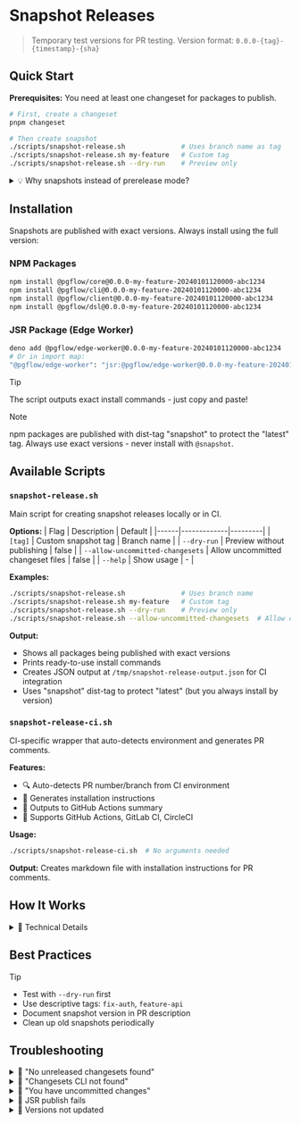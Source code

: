 # Snapshot Releases

> Temporary test versions for PR testing. Version format: `0.0.0-{tag}-{timestamp}-{sha}`

## Quick Start

**Prerequisites:** You need at least one changeset for packages to publish.

```bash
# First, create a changeset
pnpm changeset

# Then create snapshot
./scripts/snapshot-release.sh              # Uses branch name as tag
./scripts/snapshot-release.sh my-feature   # Custom tag
./scripts/snapshot-release.sh --dry-run    # Preview only
```

<details>
<summary>💡 Why snapshots instead of prerelease mode?</summary>

| Snapshots | Prerelease Mode |
|-----------|-----------------|
| ✅ No state files | ❌ Manages pre.json |
| ✅ No commits | ❌ Requires commits |
| ✅ Branch stays clean | ❌ Branch has version changes |
| ✅ One command | ❌ Enter/exit commands |
| ✅ Can't hit "latest" | ⚠️ Risk of "latest" publish |
</details>

## Installation

Snapshots are published with exact versions. Always install using the full version:

### NPM Packages
```bash
npm install @pgflow/core@0.0.0-my-feature-20240101120000-abc1234
npm install @pgflow/cli@0.0.0-my-feature-20240101120000-abc1234
npm install @pgflow/client@0.0.0-my-feature-20240101120000-abc1234
npm install @pgflow/dsl@0.0.0-my-feature-20240101120000-abc1234
```

### JSR Package (Edge Worker)
```bash
deno add @pgflow/edge-worker@0.0.0-my-feature-20240101120000-abc1234
# Or in import map:
"@pgflow/edge-worker": "jsr:@pgflow/edge-worker@0.0.0-my-feature-20240101120000-abc1234"
```

> [!TIP]
> The script outputs exact install commands - just copy and paste!

> [!NOTE]
> npm packages are published with dist-tag "snapshot" to protect the "latest" tag.
> Always use exact versions - never install with `@snapshot`.

## Available Scripts

### `snapshot-release.sh`

Main script for creating snapshot releases locally or in CI.

**Options:**
| Flag | Description | Default |
|------|-------------|---------|
| `[tag]` | Custom snapshot tag | Branch name |
| `--dry-run` | Preview without publishing | false |
| `--allow-uncommitted-changesets` | Allow uncommitted changeset files | false |
| `--help` | Show usage | - |

**Examples:**
```bash
./scripts/snapshot-release.sh              # Uses branch name
./scripts/snapshot-release.sh my-feature   # Custom tag
./scripts/snapshot-release.sh --dry-run    # Preview only
./scripts/snapshot-release.sh --allow-uncommitted-changesets  # Allow dirty changesets
```

**Output:**
- Shows all packages being published with exact versions
- Prints ready-to-use install commands
- Creates JSON output at `/tmp/snapshot-release-output.json` for CI integration
- Uses "snapshot" dist-tag to protect "latest" (but you always install by version)

### `snapshot-release-ci.sh`

CI-specific wrapper that auto-detects environment and generates PR comments.

**Features:**
- 🔍 Auto-detects PR number/branch from CI environment
- 📝 Generates installation instructions
- 💬 Outputs to GitHub Actions summary
- 🤖 Supports GitHub Actions, GitLab CI, CircleCI

**Usage:**
```bash
./scripts/snapshot-release-ci.sh  # No arguments needed
```

**Output:** Creates markdown file with installation instructions for PR comments.

## How It Works

<details>
<summary>🔧 Technical Details</summary>

1. **Creates versions**: `changeset version --snapshot` → `0.0.0-{tag}-{timestamp}-{sha}`
2. **Syncs JSR**: Runs `update-jsr-json-version.sh`
3. **Publishes**: npm with "snapshot" tag (protects "latest"), then JSR
4. **Cleans up**: Automatically reverts all version changes via trap (even on errors!)
   - Uses `git restore --source=HEAD` for reliable cleanup (falls back to `git checkout` for older git)
   - Branch always stays clean
   - Works in CI and locally
</details>

## Best Practices

> [!TIP]
> - Test with `--dry-run` first
> - Use descriptive tags: `fix-auth`, `feature-api`
> - Document snapshot version in PR description
> - Clean up old snapshots periodically

## Troubleshooting

<details>
<summary>🛑 "No unreleased changesets found"</summary>

Snapshot releases require changesets to work. Create one first:
```bash
pnpm changeset  # Select packages and describe changes
```
</details>

<details>
<summary>🛑 "Changesets CLI not found"</summary>

```bash
pnpm add -D @changesets/cli
```
</details>

<details>
<summary>🛑 "You have uncommitted changes"</summary>

For general uncommitted changes: Answer "y" to continue anyway.

For uncommitted changesets specifically:
- Commit them: `git add .changeset/*.md && git commit -m 'Add changeset'`
- Or use: `--allow-uncommitted-changesets` flag
</details>

<details>
<summary>🛑 JSR publish fails</summary>

- Run `jsr login`
- Check edge-worker has jsr.json
- Script already uses `--allow-slow-types`
</details>

<details>
<summary>🛑 Versions not updated</summary>

- Make `update-jsr-json-version.sh` executable
- Install jq: `brew install jq` or `apt install jq`
</details>